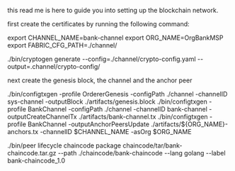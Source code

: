 this read me is here to guide you into setting up the blockchain network. 

first create the certificates by running the following command:

export CHANNEL_NAME=bank-channel
export ORG_NAME=OrgBankMSP
export FABRIC_CFG_PATH=./channel/


./bin/cryptogen generate --config=./channel/crypto-config.yaml --output=.channel/crypto-config/

next create the genesis block, the channel and the anchor peer

./bin/configtxgen -profile OrdererGenesis -configPath ./channel -channelID sys-channel -outputBlock ./artifacts/genesis.block
./bin/configtxgen -profile BankChannel -configPath ./channel -channelID bank-channel -outputCreateChannelTx ./artifacts/bank-channel.tx
./bin/configtxgen -profile BankChannel -outputAnchorPeersUpdate ./artifacts/${ORG_NAME}-anchors.tx -channelID $CHANNEL_NAME -asOrg $ORG_NAME

./bin/peer lifecycle chaincode package chaincode/tar/bank-chaincode.tar.gz --path ./chaincode/bank-chaincode --lang golang --label bank-chaincode_1.0

